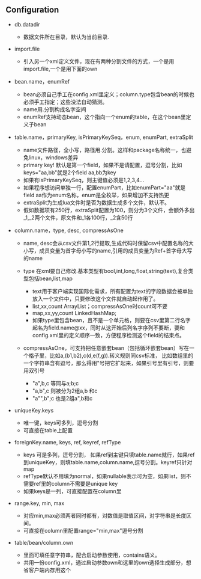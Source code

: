 ## Configuration

* db.datadir
    - 数据文件所在目录，默认为当前目录.

* import.file
    - 引入另一个xml定义文件，现在有两种分割文件的方式，一个是用import.file,一个是用下面的own

* bean.name，enumRef
    - bean必须自己手工在config.xml里定义；column.type包含bean的时候也必须手工指定；这些没法自动猜测。
    - name用.分割构成名字空间
    - enumRef支持动态bean，这个指向一个enum的table，在这个bean里定义子bean
    
* table.name，primaryKey, isPrimaryKeySeq，enum, enumPart, extraSplit
    - name文件路径，全小写，路径用.分割。这样和package名称统一，也避免linux，windows差异
    - primary key! 默认是第一个field，如果不是请配置，逗号分割，比如keys="aa,bb"就是2个field aa,bb为key
    - 如果有isPrimaryKeySeq，则主键值必须是1,2,3,4...
    - 如果程序想访问单独一行，配置enumPart，比如enumPart="aa"就是field aa作为enum名称，enum是全枚举，如果增加不支持热更
    - extraSplit为生成lua文件时是否为数据生成多个文件，默认不。
    - 假如数据项有250行，extraSplit配置为100，则分为3个文件，会额外多出_1,_2两个文件，原文件和_1各100行，_2含50行
    
* column.name，type, desc, compressAsOne
    - name, desc会从csv文件第1,2行提取,生成代码时保留csv中配置名称的大小写，成员变量为首字母小写的name,引用的成员变量为Ref+首字母大写的name
    - type 在xml要自己修改.基本类型有bool,int,long,float,string(text),复合类型包括bean,list,map
        - text用于客户端实现国际化需求，所有配置为text的字段数据会被单独放入一个文件中，只要修改这个文件就自动起作用了。
        - list,xx,count     ArrayList；compressAsOne时count可不要
        - map,xx,yy,count   LinkedHashMap;
        - 如果type里包含bean，且不是一个单元格，则要在csv里第二行名字起名为field.name@xx，同时从这开始后列名字序列不要断，要和config.xml里的定义顺序一致，方便程序检测这个field的结束点。
                         
    - compressAsOne，可支持把任意嵌套bean（包括循环嵌套bean）写在一个格子里，比如a,(b1,b2),c(d,e(f,g)).转义规则同csv标准，
    比如数组里的一个字符串含有逗号，那么得用"号把它扩起来，如果引号里有引号，则要用双引号
        - "a",b,c   等同与a;b;c
        - "a,b",c   则被分为2组a,b 和c
        - "a"",b";c 也是2组a",b和c
   
* uniqueKey.keys
    - 唯一键，keys可多列，逗号分割
    - 可直接在table上配置
    
* foreignKey.name, keys, ref, keyref, refType
    - keys 可是多列，逗号分割， 如果ref到主键只填table.name就行，如果ref到uniqueKey，则填table.name,column.name,逗号分割。keyref只针对map
    - refType默认不用填为normal，如果nullable表示可为空，如果list，则不需要ref里的column不需要是unique key
    - 如果keys是一列，可直接配置在column里
    
* range.key, min, max
    - 对应min,max必须两者同时都有，对数值是取值区间，对字符串是长度区间。
    - 可直接在column里配置range="min,max"逗号分割
    
* table/bean/column.own
    - 里面可填任意字符串，配合启动参数使用，contains语义。
    - 共用一份config.xml，通过启动参数own和这里的own选择生成部分，想省客户端内存用这个
